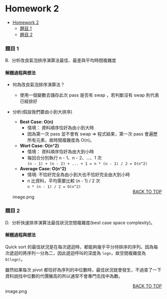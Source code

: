 # Homework 2

- [Homework 2](#homework-2)
  - [題目 1](#題目-1)
  - [題目 2](#題目-2)

### 題目 1

B.  分析改良氣泡排序演算法最佳、最差與平均時間複雜度

#### 解題過程與想法

- 何為改良氣泡排序演算法？
  - 使用一個變數去儲存此次 pass 是否有 swap ，若判斷沒有 swap 則代表已經排好
- 分析(假設我們要由小到大排序)

  - **Best Case: O(n)**
    - 情境： 資料順序恰好為由小到大時
    - 因為第一次 pass 並不會有 swap ⇒ 程式結束，第一次 pass 會遍歷所有元素，故時間複雜度為 O(n)。
  - **Wort Case: O(n^2)**
    - 情境： 資料順序恰好為由大到小時
    - 每回合分別執行 n - 1、n - 2、...、1 次  
      `(n - 1) + (n - 2) + ... + 1 = n * (n - 1) / 2 = O(n^2)`
  - **Average Case: O(n^2)**
    - 情境: 不恰好完全為由小到大也不恰好完全由大到小時
    - n 比資料，平均需要比較 (n - 1) / 2 次  
      `n * (n - 1) / 2 = O(n^2)`

  <div align="right"><a href="#homework-1">BACK TO TOP</a></div>image.png

### 題目 2

D.  分析快速排序演算法最佳狀況空間複雜度(best case space complexity)。

#### 解題過程與想法

Quick sort 的最佳狀況是在每次遞迴時，都能夠幾乎平分待排序的序列。因為每次遞迴的將序列一分為二，因此遞迴呼叫的深度為 `logn`，故空間複雜度為`O(logn)`。

雖然如果每次 pivot 都恰好為序列的中位數時，最佳狀況就會發生，不過查了一下資料說找中位數的代價蠻高的所以通常不會專門去找中為數。

<div align="right"><a href="#homework-1">BACK TO TOP</a></div>image.png
